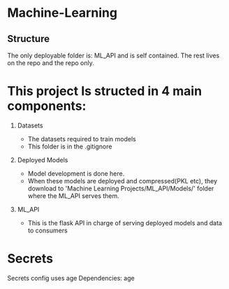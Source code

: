 # Machine-Learning
## Structure
The only deployable folder is: ML_API and is self contained. The rest lives on the repo and the repo only.

# This project Is structed in 4 main components:
   1. Datasets
       - The datasets required to train models
       - This folder is in the .gitignore

   2. Deployed Models
       - Model development is done here.  
       - When these models are deployed and compressed(PKL etc), they download to 
            'Machine Learning Projects/ML_API/Models/' folder where the ML_API serves them.
   3. ML_API
       - This is the flask API in charge of serving deployed models and data to consumers

# Secrets
Secrets config uses age
Dependencies: age

